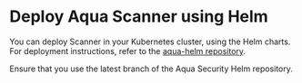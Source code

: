 # Deploy Aqua Scanner using Helm

You can deploy Scanner in your Kubernetes cluster, using the Helm charts. For deployment instructions, refer to the [aqua-helm repository](https://github.com/aquasecurity/aqua-helm/tree/6.5/scanner#Installing-the-Chart).

Ensure that you use the latest branch of the Aqua Security Helm repository.